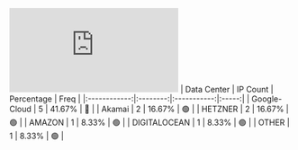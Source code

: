 ![Diagramm](https://github.com/obajay/StateSync-snapshots/blob/main/Projects/Xpla/1/README.md)
| Data Center | IP Count | Percentage | Freq |
|:------------:|:--------:|:-----------:|:-----:|
| Google-Cloud | 5 | 41.67% | 🔴 |
| Akamai | 2 | 16.67% | 🟢 |
| HETZNER | 2 | 16.67% | 🟢 |
| AMAZON | 1 | 8.33% | 🟢 |
| DIGITALOCEAN | 1 | 8.33% | 🟢 |
| OTHER | 1 | 8.33% | 🟢 |